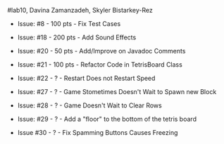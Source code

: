 #lab10, Davina Zamanzadeh, Skyler Bistarkey-Rez

* Issue: #8 - 100 pts - Fix Test Cases

* Issue: #18 - 200 pts - Add Sound Effects

* Issue: #20 - 50 pts - Add/Improve on Javadoc Comments

* Issue: #21 - 100 pts - Refactor Code in TetrisBoard Class

* Issue: #22 - ? - Restart Does not Restart Speed

* Issue: #27 - ? - Game Stometimes Doesn't Wait to Spawn new Block

* Issue: #28 - ? -  Game Doesn't Wait to Clear Rows

* Issue: #29 - ? - Add a "floor" to the bottom of the tetris board

* Issue #30 - ? - Fix Spamming Buttons Causes Freezing
